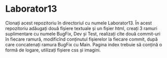 # Laborator13

Clonați acest repozitoriu în directoriul cu numele Laborator13. În acest repozitoriu adăugați două fișiere textuale și un fișier html, creați 3 ramuri suplimentare cu numele BugFix, Dev și Test, realizați cîte două commit-uri în fiecare ramură, modificînd conținutul fișierelor la fiecare commit, după care concatenați ramura BugFix cu Main.
Pagina index trebuie să conțină o formă de logare, utilizați fișiere css și imagini.

